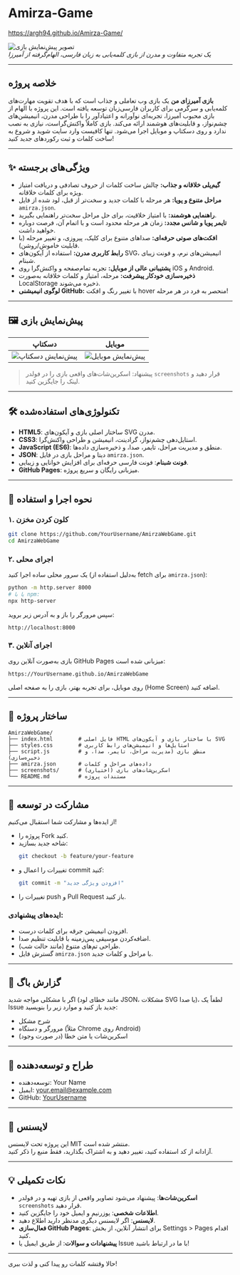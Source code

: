 # Amirza-Game

https://argh94.github.io/Amirza-Game/


![تصویر پیش‌نمایش بازی](https://via.placeholder.com/800x400.png?text=Amirza+Web+Game+Preview)  
*یک تجربه متفاوت و مدرن از بازی کلمه‌یابی به زبان فارسی، الهام‌گرفته از آمیرزا*

---

## خلاصه پروژه

**بازی آمیرزای من** یک بازی وب تعاملی و جذاب است که با هدف تقویت مهارت‌های کلمه‌یابی و سرگرمی برای کاربران فارسی‌زبان توسعه یافته است. این پروژه با الهام از بازی محبوب آمیرزا، تجربه‌ای نوآورانه و اعتیادآور را با طراحی مدرن، انیمیشن‌های چشم‌نواز، و قابلیت‌های هوشمند ارائه می‌کند. بازی کاملاً واکنش‌گراست، نیازی به نصب ندارد و روی دسکتاپ و موبایل اجرا می‌شود. تنها کافیست وارد سایت شوید و شروع به ساخت کلمات و ثبت رکوردهای جدید کنید!

---

## ✨ ویژگی‌های برجسته

- **گیم‌پلی خلاقانه و جذاب:** چالش ساخت کلمات از حروف تصادفی و دریافت امتیاز ویژه برای کلمات خلاقانه.
- **مراحل متنوع و پویا:** هر مرحله با کلمات جدید و سخت‌تر از قبل، لود شده از فایل `amirza.json`.
- **راهنمایی هوشمند:** با امتیاز خلاقیت، برای حل مراحل سخت‌تر راهنمایی بگیرید.
- **تایمر پویا و شانس مجدد:** زمان هر مرحله محدود است و با اتمام آن، فرصت دوباره خواهید داشت.
- **افکت‌های صوتی حرفه‌ای:** صداهای متنوع برای کلیک، پیروزی، و تغییر مرحله (با قابلیت خاموش/روشن).
- **رابط کاربری مدرن:** استفاده از آیکون‌های SVG، انیمیشن‌های نرم، و فونت زیبای شبنام.
- **پشتیبانی عالی از موبایل:** تجربه تمام‌صفحه و واکنش‌گرا روی iOS و Android.
- **ذخیره‌سازی خودکار پیشرفت:** مرحله، امتیاز و کلمات خلاقانه به‌صورت LocalStorage ذخیره می‌شوند.
- **لوگوی انیمیشنی GitHub:** با تغییر رنگ و افکت hover منحصر به فرد در هر مرحله!

---

## 🖼️ پیش‌نمایش بازی

| دسکتاپ | موبایل |
|--------|--------|
| ![پیش‌نمایش دسکتاپ](https://via.placeholder.com/400x300.png?text=Desktop+Preview) | ![پیش‌نمایش موبایل](https://via.placeholder.com/200x400.png?text=Mobile+Preview) |

> پیشنهاد: اسکرین‌شات‌های واقعی بازی را در فولدر `screenshots` قرار دهید و لینک را جایگزین کنید.

---

## 🛠️ تکنولوژی‌های استفاده‌شده

- **HTML5**: ساختار اصلی بازی و آیکون‌های SVG مدرن.
- **CSS3**: استایل‌دهی چشم‌نواز، گرادینت، انیمیشن و طراحی واکنش‌گرا.
- **JavaScript (ES6)**: منطق و مدیریت مراحل، تایمر، صدا، و ذخیره‌سازی داده‌ها.
- **JSON**: دیتا و مراحل بازی در فایل `amirza.json`.
- **فونت شبنام**: فونت فارسی حرفه‌ای برای افزایش خوانایی و زیبایی.
- **GitHub Pages**: میزبانی رایگان و سریع پروژه.

---

## 🚀 نحوه اجرا و استفاده

### ۱. کلون کردن مخزن
```bash
git clone https://github.com/YourUsername/AmirzaWebGame.git
cd AmirzaWebGame
```

### ۲. اجرای محلی
یک سرور محلی ساده اجرا کنید (به‌دلیل استفاده از fetch برای `amirza.json`):
```bash
python -m http.server 8000
# یا با npm:
npx http-server
```
سپس مرورگر را باز و به آدرس زیر بروید:
```
http://localhost:8000
```

### ۳. اجرای آنلاین
بازی به‌صورت آنلاین روی GitHub Pages میزبانی شده است:
```
https://YourUsername.github.io/AmirzaWebGame
```
روی موبایل، برای تجربه بهتر، بازی را به صفحه اصلی (Home Screen) اضافه کنید.

---

## 📁 ساختار پروژه

```
AmirzaWebGame/
├── index.html        # فایل اصلی HTML با ساختار بازی و آیکون‌های SVG
├── styles.css        # استایل‌ها و انیمیشن‌های رابط کاربری
├── script.js         # منطق بازی (مدیریت مراحل، تایمر، صدا، و ذخیره‌سازی)
├── amirza.json       # داده‌های مراحل و کلمات
├── screenshots/      # اسکرین‌شات‌های بازی (اختیاری)
└── README.md         # مستندات پروژه
```

---

## 🤝 مشارکت در توسعه

از ایده‌ها و مشارکت شما استقبال می‌کنیم!
- پروژه را Fork کنید.
- شاخه جدید بسازید:
  ```bash
  git checkout -b feature/your-feature
  ```
- تغییرات را اعمال و commit کنید:
  ```bash
  git commit -m "افزودن ویژگی جدید"
  ```
- تغییرات را push و Pull Request باز کنید.

### ایده‌های پیشنهادی:
- افزودن انیمیشن جرقه برای کلمات درست.
- اضافه‌کردن موسیقی پس‌زمینه با قابلیت تنظیم صدا.
- طراحی تم‌های متنوع (مانند حالت شب).
- گسترش فایل `amirza.json` با مراحل و کلمات جدید.

---

## 🐞 گزارش باگ

اگر با مشکلی مواجه شدید (مانند خطای لود JSON، مشکلات SVG یا صدا)، لطفاً یک Issue جدید باز کنید و موارد زیر را بنویسید:
- شرح مشکل
- مرورگر و دستگاه (مثلاً Chrome روی Android)
- اسکرین‌شات یا متن خطا (در صورت وجود)

---

## 👤 طراح و توسعه‌دهنده

- توسعه‌دهنده: Your Name
- ایمیل: your.email@example.com
- GitHub: [YourUsername](https://github.com/YourUsername)

---

## 📝 لایسنس

این پروژه تحت لایسنس MIT منتشر شده است.  
آزادانه از کد استفاده کنید، تغییر دهید و به اشتراک بگذارید، فقط منبع را ذکر کنید.

---

## 💡 نکات تکمیلی

- **اسکرین‌شات‌ها**: پیشنهاد می‌شود تصاویر واقعی از بازی تهیه و در فولدر `screenshots` قرار دهید.
- **اطلاعات شخصی**: یوزرنیم و ایمیل خود را جایگزین کنید.
- **لایسنس**: اگر لایسنس دیگری مدنظر دارید اطلاع دهید.
- **فعال‌سازی GitHub Pages**: برای انتشار آنلاین، از بخش Settings > Pages اقدام کنید.
- **پیشنهادات و سوالات**: از طریق ایمیل یا Issue با ما در ارتباط باشید!

---

حالا وقتشه کلمات رو پیدا کنی و لذت ببری!  
